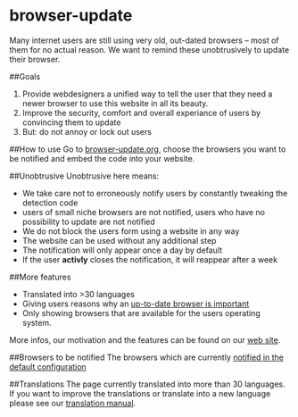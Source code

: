 # browser-update
Many internet users are still using very old, out-dated browsers – most of them for no actual reason. 
We want to remind these unobtrusively to update their browser.

##Goals
1. Provide webdesigners a unified way to tell the user that they need a newer browser to use this website in all its beauty.
2. Improve the security, comfort and overall experiance of users by convincing them to update
3. But: do not annoy or lock out users

##How to use
Go to [browser-update.org](http://browser-update.org), choose the browsers you want to be notified and embed the code into your website.

##Unobtrusive
Unobtrusive here means:
* We take care not to  erroneously notify users by constantly tweaking the detection code
* users of small niche browsers are not notified, users who have no possibility to update are not notified
* We do not block the users form using a website in any way
* The website can be used without any additional step
* The notification will only appear once a day by default
* If the user **activly** closes the notification, it will reappear after a week


##More features
* Translated into >30 languages
* Giving users reasons why an [up-to-date browser is important](http://browser-update.org/update.html)
* Only showing browsers that are available for the users operating system.

More infos, our motivation and the features can be found on our [web site](http://browser-update.org).

##Browsers to be notified
The browsers which are currently [notified in the default configuration](https://github.com/josselex/browser-update/wiki/BrowsersToNotify)

##Translations
The page currently translated into more than 30 languages.
If you want to improve the translations or translate into a new language please
see our [translation manual](https://github.com/browser-update/browser-update/wiki/How-to-Translate).

